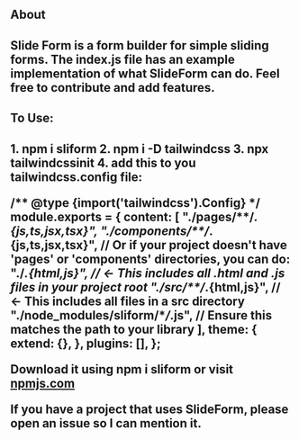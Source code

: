 <h2>About<h2>
Slide Form is a form builder for simple sliding forms. The index.js file has an example implementation of what SlideForm can do. Feel free to contribute and add features.

<h2>To Use:<h2>
1. npm i sliform
2. npm i -D tailwindcss
3. npx tailwindcssinit
4. add this to you tailwindcss.config file:

/** @type {import('tailwindcss').Config} \*/
module.exports = {
content: [
"./pages/**/_.{js,ts,jsx,tsx}",
"./components/\*\*/_.{js,ts,jsx,tsx}",
// Or if your project doesn't have 'pages' or 'components' directories, you can do:
"./_.{html,js}", // <- This includes all .html and .js files in your project root
"./src/\*\*/_.{html,js}", // <- This includes all files in a src directory
"./node_modules/sliform/\*_/_.js", // Ensure this matches the path to your library
],
theme: {
extend: {},
},
plugins: [],
};

Download it using npm i sliform or visit [npmjs.com](https://www.npmjs.com/package/sliform)

If you have a project that uses SlideForm, please open an issue so I can mention it.
